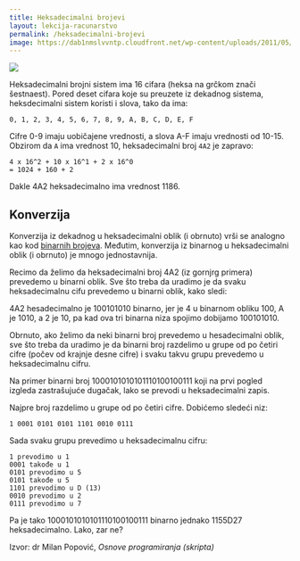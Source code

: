 ```yaml
---
title: Heksadecimalni brojevi
layout: lekcija-racunarstvo
permalink: /heksadecimalni-brojevi
image: https://dab1nmslvvntp.cloudfront.net/wp-content/uploads/2011/05/color-hex-examples.png
---
```


![]({{page.image}})

Heksadecimalni brojni sistem ima 16 cifara (heksa na grčkom znači šestnaest). Pored deset cifara koje su preuzete iz dekadnog sistema, heksdecimalni sistem koristi i slova, tako da ima:

```
0, 1, 2, 3, 4, 5, 6, 7, 8, 9, A, B, C, D, E, F
```

Cifre 0-9 imaju uobičajene vrednosti, a slova A-F imaju vrednosti od 10-15. Obzirom da `A` ima vrednost 10, heksadecimalni broj `4A2` je zapravo:

```
4 x 16^2 + 10 x 16^1 + 2 x 16^0
= 1024 + 160 + 2
```

Dakle 4A2 heksadecimalno ima vrednost 1186.

## Konverzija

Konverzija iz dekadnog u heksadecimalni oblik (i obrnuto) vrši se analogno kao kod [binarnih brojeva](/binarni-brojevi). Međutim, konverzija iz binarnog u heksadecimalni oblik (i obrnuto) je mnogo jednostavnija.

Recimo da želimo da heksadecimalni broj 4A2 (iz gornjrg primera) prevedemo u binarni oblik. Sve što treba da uradimo je da svaku heksadecimalnu cifu prevedemo u
binarni oblik, kako sledi:

4A2 hesadecimalno je 100101010 binarno, jer je 4 u binarnom obliku 100, A je 1010, a 2 je 10, pa kad ova tri binarna niza spojimo dobijamo 100101010.

Obrnuto, ako želimo da neki binarni broj prevedemo u hesadecimalni oblik, sve što treba da uradimo je da binarni broj razdelimo u grupe od po četiri cifre (počev od krajnje desne cifre) i svaku takvu grupu prevedemo u heksadecimalnu cifru.

Na primer binarni broj 1000101010101110100100111 koji na prvi pogled izgleda zastrašujuće dugačak, lako se prevodi u heksadecimalni zapis.

Najpre broj razdelimo u grupe od po četiri cifre. Dobićemo sledeći niz:

```
1 0001 0101 0101 1101 0010 0111
```

Sada svaku grupu prevedimo u heksadecimalnu cifru:

```
1 prevodimo u 1
0001 takođe u 1
0101 prevodimo u 5
0101 takođe u 5
1101 prevodimo u D (13)
0010 prevodimo u 2
0111 prevodimo u 7
```

Pa je tako 1000101010101110100100111 binarno jednako 1155D27 heksadecimalno. Lako, zar ne?


Izvor: dr Milan Popović, *Osnove programiranja (skripta)*
